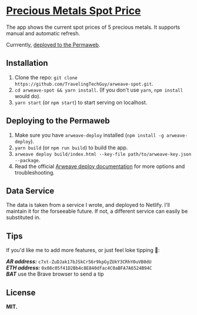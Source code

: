 # [Precious Metals Spot Price](https://p7aucde3ks72.arweave.net/ygBvjmZ4Hh8zuh2S1wzchS8stYrJljE6BWdZCaxut08)

The app shows the current spot prices of 5 precious metals. It supports manual and automatic refresh.

Currrently, [deployed to the Permaweb](https://p7aucde3ks72.arweave.net/ygBvjmZ4Hh8zuh2S1wzchS8stYrJljE6BWdZCaxut08).

## Installation

1. Clone the repo: `git clone https://github.com/TravelingTechGuy/arweave-spot.git`.
1. `cd arweave-spot && yarn install`. (If you don't use `yarn`, `npm install` would do).
1. `yarn start` (or `npm start`) to start serving on localhost.

## Deploying to the Permaweb

1. Make sure you have `arweave-deploy` installed (`npm install -g arweave-deploy`).
1. `yarn build` (or `npm run build`) to build the app.
1. `arweave deploy build/index.html --key-file path/to/arweave-key.json --package`.
1. Read the official [Arweave deploy documentation](https://docs.arweave.org/developers/tools/arweave-deploy) for more options and troubleshooting.

## Data Service

The data is taken from a service I wrote, and deployed to Netlify. I'll maintain it for the forseeable future. If not, a different service can easily be substituted in.

## Tips

If you'd like me to add more features, or just feel loke tipping 💁:

***AR address:*** `c7xt-ZuDJak17bJSkCr56r9kpGyZUkY3CRhY0uVB0dU`  
***ETH address:*** `0x08c05f41D2Bb4c8E840dfac4C0aBFA7A6524B94C`  
***BAT*** use the Brave browser to send a tip  

## License

**MIT.**
